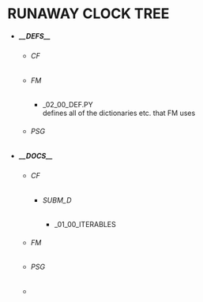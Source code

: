 

# RUNAWAY CLOCK TREE


  - ##### \_\_DEFS__
    - ###### CF
    - ###### FM
      - _02_00_DEF.PY<BR>
        defines all of the dictionaries etc. that FM uses
    - ###### PSG
  - ##### \_\_DOCS__
    - ###### CF
      - ###### SUBM_D
        - _01_00_ITERABLES
    - ###### FM
    - ###### PSG
    - 
